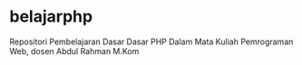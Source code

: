 # belajarphp
Repositori Pembelajaran Dasar Dasar PHP Dalam Mata Kuliah Pemrograman Web, dosen Abdul Rahman M.Kom
